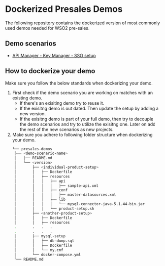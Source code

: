 # Dockerized Presales Demos
The following repository contains the dockerized version of most commonly used demos needed for WSO2 pre-sales. 
## Demo scenarios
* [API Manager - Key Manager - SSO setup](tree/master/apim-keymanager-sso)

## How to dockerize your demo
Make sure you follow the below standards when dockerizing your demo.
1. First check if the demo scenario you are working on matches with an existing demo.
   * If there's an exisiting demo try to reuse it. 
   * If the exisitng demo is out dated. Then update the setup by adding a new version.
   * If the exisitng demo is part of your full demo, then try to decouple the demo scenarios and try to utilize the exisitng one. Later on add the rest of the new scenarios as new projects. 
2. Make sure you adhere to following folder structure when dockerizing your demo.
   ```bash
   └── presales-demos
    ├── <demo-scenario-name>
    │   ├── README.md
    │   └── <version>
    │       ├── <individual-product-setup>
    │       │   ├── Dockerfile
    │       │   ├── resources
    │       │   │   ├── api
    │       │   │   │   ├── sample-api.xml
    │       │   │   ├── conf
    │       │   │   │   ├── master-datasources.xml
    │       │   │   ├── lib
    │       │   │   │   └── mysql-connector-java-5.1.44-bin.jar
    │       │   │   └── product-setup.sh
    │       ├── <another-product-setup>
    │       │   ├── Dockerfile
    │       │   ├── resources
    .       .   .   .
    .       .   .   .
    │       ├── mysql-setup
    │       │   ├── db-dump.sql
    │       │   ├── Dockerfile
    │       │   └── my.cnf
    │       └── docker-compose.yml
    └── README.md
   ```